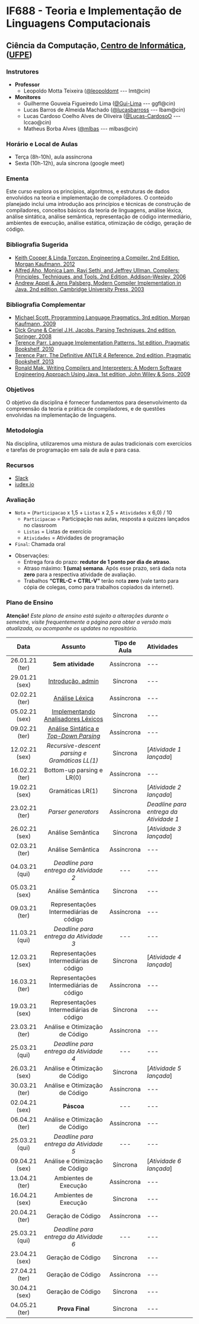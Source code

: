 # IF688 - Teoria e Implementação de Linguagens Computacionais

## Ciência da Computação, [Centro de Informática](http://www.cin.ufpe.br), ([UFPE](http://www.ufpe.br))

### Instrutores

* **Professor** 
  * Leopoldo Motta Teixeira ([@leopoldomt](https://github.com/leopoldomt) --- lmt@cin)
* **Monitores** 
  * Guilherme Gouveia Figueiredo Lima ([@Gui-Lima](https://github.com/Gui-Lima) --- ggfl@cin)
  * Lucas Barros de Almeida Machado ([@lucasbarross](https://github.com/lucasbarross) --- lbam@cin)
  * Lucas Cardoso Coelho Alves de Oliveira ([@Lucas-CardosoO](https://github.com/Lucas-CardosoO) --- lccao@cin)
  * Matheus Borba Alves ([@mlbas](https://github.com/mlbas) --- mlbas@cin)
  
### Horário e Local de Aulas

* Terça (8h-10h), aula assíncrona
* Sexta (10h-12h), aula síncrona (google meet)

### Ementa

Este curso explora os princípios, algoritmos, e estruturas de dados envolvidos na teoria e implementação de compiladores. 
O conteúdo planejado inclui uma introdução aos princípios e técnicas de construção de compiladores, conceitos básicos da teoria de linguagens, análise léxica, análise sintática, análise semântica, representação de código intermediário, ambientes de execução, análise estática, otimização de código, geração de código.

### Bibliografia Sugerida

- [Keith Cooper & Linda Torczon. Engineering a Compiler. 2nd Edition, Morgan Kaufmann, 2012](https://www.elsevier.com/books/engineering-a-compiler/cooper/978-0-12-088478-0)
- [Alfred Aho, Monica Lam, Ravi Sethi, and Jeffrey Ullman. Compilers: Principles, Techniques, and Tools. 2nd Edition, Addison-Wesley, 2006](http://dragonbook.stanford.edu)
- [Andrew Appel & Jens Palsberg. Modern Compiler Implementation in Java. 2nd edition, Cambridge University Press, 2003](https://www.cs.princeton.edu/~appel/modern/java/)

### Bibliografia Complementar
- [Michael Scott. Programming Language Pragmatics. 3rd edition, Morgan Kaufmann, 2009](https://www.cs.rochester.edu/u/scott/pragmatics/3e/)
- [Dick Grune & Ceriel J.H. Jacobs. Parsing Techniques. 2nd edition, Springer, 2008](https://dickgrune.com/Books/PTAPG_2nd_Edition/)
- [Terence Parr. Language Implementation Patterns. 1st edition, Pragmatic Bookshelf, 2010](https://pragprog.com/book/tpdsl/language-implementation-patterns)
- [Terence Parr. The Definitive ANTLR 4 Reference. 2nd edition, Pragmatic Bookshelf, 2013](https://pragprog.com/book/tpantlr2/the-definitive-antlr-4-reference)
- [Ronald Mak. Writing Compilers and Interpreters: A Modern Software Engineering Approach Using Java. 1st edition, John Wiley & Sons, 2009](http://www.wiley.com/WileyCDA/WileyTitle/productCd-0470177071.html)

### Objetivos

O objetivo da disciplina é fornecer fundamentos para desenvolvimento da compreensão da teoria e prática de compiladores, e de questões envolvidas na implementação de linguagens.

### Metodologia

Na disciplina, utilizaremos uma mistura de aulas tradicionais com exercícios e tarefas de programação em sala de aula e para casa. 

### Recursos

- [Slack](https://if688.slack.com)
- [iudex.io](https://iudex.io/group/join/i8hXCJG)

### Avaliação

* `Nota` = (`Participacao` x 1,5 + `Listas` x 2,5 + `Atividades` x 6,0) / 10 
  * `Participacao` = Participação nas aulas, resposta a quizzes lançados no classroom
  * `Listas` = Listas de exercício
  * `Atividades` = Atividades de programação
* `Final`: Chamada oral

- Observações:
  - Entrega fora do prazo: **redutor de 1 ponto por dia de atraso**. 
  - Atraso máximo: **1 (uma) semana**. Após esse prazo, será dada nota **zero** para a respectiva atividade de avaliação.
  - Trabalhos **“CTRL-C + CTRL-V”** terão nota **zero** (vale tanto para cópia de colegas, como para trabalhos copiados da internet).

### Plano de Ensino

**Atenção!** 
*Este plano de ensino está sujeito a alterações durante o semestre, visite frequentemente a página para obter a versão mais atualizada, ou acompanhe os updates no repositório.*

| Data | Assunto | Tipo de Aula | Atividades |
|:----:|:----------------------:|:----------------------:|:----------------------|
| 26.01.21 (ter) | **Sem atividade** | Assíncrona | --- |
| 29.01.21 (sex) | [Introdução, admin](2021-01-29.md) | Síncrona | --- |
| 02.02.21 (ter) | [Análise Léxica](2021-02-02.md) | Assíncrona | --- |
| 05.02.21 (sex) | [Implementando Analisadores Léxicos](2021-02-05.md) | Síncrona | --- |
| 09.02.21 (ter) | [Análise Sintática e *Top-Down Parsing*](2021-02-09.md) | Assíncrona | --- |
| 12.02.21 (sex) | _Recursive-descent parsing e Gramáticas LL(1)_ | Síncrona | [*Atividade 1 lançada*] |
| 16.02.21 (ter) | Bottom-up parsing e LR(0) | Assíncrona | --- |
| 19.02.21 (sex) | Gramáticas LR(1) | Síncrona | [*Atividade 2 lançada*] |
| 23.02.21 (ter) | *Parser generators* | Assíncrona | *Deadline para entrega da Atividade 1* |
| 26.02.21 (sex) | Análise Semântica | Síncrona | [*Atividade 3 lançada*] |
| 02.03.21 (ter) | Análise Semântica | Assíncrona | --- |
| 04.03.21 (qui) | *Deadline para entrega da Atividade 2* | --- | --- |
| 05.03.21 (sex) | Análise Semântica | Síncrona | --- |
| 09.03.21 (ter) | Representações Intermediárias de código | Assíncrona | --- |
| 11.03.21 (qui) | *Deadline para entrega da Atividade 3* | --- | --- |
| 12.03.21 (sex) | Representações Intermediárias de código | Síncrona | [*Atividade 4 lançada*] |
| 16.03.21 (ter) | Representações Intermediárias de código | Assíncrona | --- |
| 19.03.21 (sex) | Representações Intermediárias de código | Síncrona | --- |
| 23.03.21 (ter) | Análise e Otimização de Código | Assíncrona | --- |
| 25.03.21 (qui) | *Deadline para entrega da Atividade 4* | --- | --- |
| 26.03.21 (sex) | Análise e Otimização de Código | Síncrona | [*Atividade 5 lançada*] |
| 30.03.21 (ter) | Análise e Otimização de Código | Assíncrona | --- |
| 02.04.21 (sex) | **Páscoa** | --- | --- |
| 06.04.21 (ter) | Análise e Otimização de Código | Assíncrona | --- |
| 25.03.21 (qui) | *Deadline para entrega da Atividade 5* | --- | --- |
| 09.04.21 (sex) | Análise e Otimização de Código | Síncrona | [*Atividade 6 lançada*] |
| 13.04.21 (ter) | Ambientes de Execução | Assíncrona | --- |
| 16.04.21 (sex) | Ambientes de Execução | Síncrona | --- |
| 20.04.21 (ter) | Geração de Código | Assíncrona | --- |
| 25.03.21 (qui) | *Deadline para entrega da Atividade 6* | --- | --- |
| 23.04.21 (sex) | Geração de Código | Síncrona | --- |
| 27.04.21 (ter) | Geração de Código | Assíncrona | --- |
| 30.04.21 (sex) | Geração de Código | Síncrona | --- |
| 04.05.21 (ter) | **Prova Final** | Síncrona | --- |